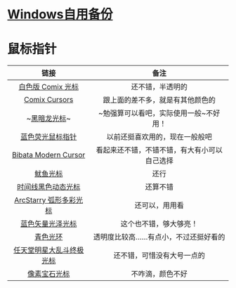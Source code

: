 # [Windows自用备份](https://github.com/noteMay/blog/issues/26)

# 鼠标指针

|链接|备注|
|:---:|:---:|
|[白色版 Comix 光标](https://zhutix.com/ico/comix-cursors-white/)|还不错，半透明的|
|[Comix Cursors](https://zhutix.com/ico/comix-cursors/)|跟上面的差不多，就是有其他颜色的|
|~[黑暗龙光标](https://zhutix.com/ico/black-dragon-blue/)~|~勉强算可以看吧，实际使用一般~不好用！|
|[蓝色荧光鼠标指针](https://zhutix.com/ico/blue-gsb/)|以前还挺喜欢用的，现在一般般吧|
|[Bibata Modern Cursor](https://zhutix.com/ico/bibata-modern-cursor/)|看起来还不错，不错不错，有大有小可以自己选择|
|[鱿鱼光标](https://zhutix.com/ico/squid-cursors/)|还行|
|[时间线黑色动态光标](https://zhutix.com/ico/shijian-hei-guang/)|还算不错|
|[ArcStarry 弧形多彩光标](https://zhutix.com/ico/arcstarry-cursors/)|还可以，用用看|
|[蓝色矢量光泽光标](https://zhutix.com/ico/vectorgloss-blue-cursors/)|这个也不错，够大够亮！|
|[青色光环](https://zhutix.com/ico/cyan-ring-sk/)|透明度比较高……有点小，不过还挺好看的|
|[任天堂明星大乱斗终极光标](https://zhutix.com/ico/super-smash-bros-ultimate-cursor/)|还不错，可惜没有大号一点的|
|[像素宝石光标](https://zhutix.com/ico/rainbow-unicorn/)|不咋滴，颜色不好|